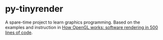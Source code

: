 # py-tinyrender

A spare-time project to learn graphics programming. Based on the examples and instruction in [How OpenGL works: software rendering in 500 lines of code](https://github.com/ssloy/tinyrenderer/wiki).